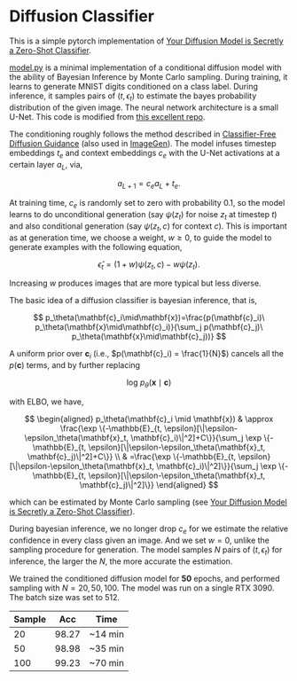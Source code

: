 # Diffusion Classifier

This is a simple pytorch implementation of  [Your Diffusion Model is Secretly a Zero-Shot Classifier](http://arxiv.org/abs/2303.16203).

[model.py](model.py) is a minimal implementation of a conditional diffusion model with the ability of Bayesian Inference by Monte Carlo sampling. During training, it learns to generate MNIST digits conditioned on a class label. During inference, it samples pairs of $(t, \epsilon_{t})$ to estimate the bayes probability distribution of the given image. The neural network architecture is a small U-Net. This code is modified from [this excellent repo](https://github.com/TeaPearce/Conditional_Diffusion_MNIST).

The conditioning roughly follows the method described in [Classifier-Free Diffusion Guidance](https://arxiv.org/abs/2207.12598) (also used in [ImageGen](https://arxiv.org/abs/2205.11487)). The model infuses timestep embeddings $t_e$ and context embeddings $c_e$ with the U-Net activations at a certain layer $a_L$, via,

$$
a_{L+1} = c_e  a_L + t_e.
$$

At training time, $c_e$ is randomly set to zero with probability $0.1$, so the model learns to do unconditional generation (say $\psi(z_t)$ for noise $z_t$ at timestep $t$) and also conditional generation (say $\psi(z_t, c)$ for context $c$). This is important as at generation time, we choose a weight, $w \geq 0$, to guide the model to generate examples with the following equation,

$$
\hat{\epsilon}_{t} = (1+w)\psi(z_t, c) - w \psi(z_t).
$$

Increasing $w$ produces images that are more typical but less diverse.

The basic idea of a diffusion classifier is bayesian inference, that is, 

$$
p_\theta(\mathbf{c}_i\mid\mathbf{x})=\frac{p(\mathbf{c}_i)\ p_\theta(\mathbf{x}\mid\mathbf{c}_i)}{\sum_j p(\mathbf{c}_j)\ p_\theta(\mathbf{x}\mid\mathbf{c}_j))}
$$

A uniform prior over $\mathbf{c}_i$ (i.e., $p(\mathbf{c}_i) = \frac{1}{N}$) cancels all the $p(\mathbf{c})$ terms, and by further replacing 

$$\text{log}\ p_\theta(\mathbf{x}\mid\mathbf{c})$$

with ELBO, we have,

$$
\begin{aligned}
p_\theta(\mathbf{c}_i \mid \mathbf{x}) & \approx \frac{\exp \{-\mathbb{E}_{t, \epsilon}[\|\epsilon-\epsilon_\theta(\mathbf{x}_t, \mathbf{c}_i)\|^2]+C\}}{\sum_j \exp \{-\mathbb{E}_{t, \epsilon}[\|\epsilon-\epsilon_\theta(\mathbf{x}_t, \mathbf{c}_j)\|^2]+C\}} \\
& =\frac{\exp \{-\mathbb{E}_{t, \epsilon}[\|\epsilon-\epsilon_\theta(\mathbf{x}_t, \mathbf{c}_i)\|^2]\}}{\sum_j \exp \{-\mathbb{E}_{t, \epsilon}[\|\epsilon-\epsilon_\theta(\mathbf{x}_t, \mathbf{c}_j)\|^2]\}}
\end{aligned}
$$

which can be estimated by Monte Carlo sampling (see [Your Diffusion Model is Secretly a Zero-Shot Classifier](http://arxiv.org/abs/2303.16203)). 

During bayesian inference, we no longer drop $c_e$ for we estimate the relative confidence in every class given an image. And we set $w=0$, unlike the sampling procedure for generation. The model samples $N$ pairs of $(t, \epsilon_{t})$ for inference, the larger the $N$, the more accurate the estimation. 

We trained the conditioned diffusion model for **50** epochs, and performed sampling with $N=20,50,100$. The model was run on a single RTX 3090. The batch size was set to 512. 



| Sample | Acc   | Time    |
| ------ | ----- | ------- |
| 20     | 98.27 | ~14 min |
| 50     | 98.98 | ~35 min |
| 100    | 99.23 | ~70 min |

